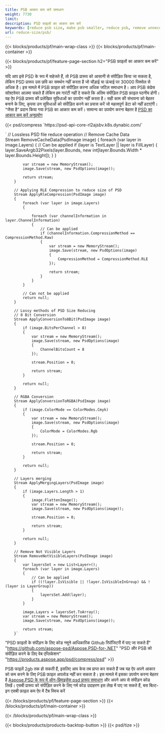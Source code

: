 ```yaml
---
title: PSB आकार कम करें समाधान
weight: 7730
limit: 
description: PSD फ़ाइलों का आकार कम करें
keywords: [reduce psb size, make psb smaller, reduce psb, remove unnecessary psb data, compress psb file, compress psb]
url: reduce-size/psb/
---
```

{{< blocks/products/pf/main-wrap-class >}}
{{< blocks/products/pf/main-container >}}

{{< blocks/products/pf/feature-page-section h2="PSB फ़ाइलों का आकार कम करें" >}}

<p>यदि आप इसे PSD के रूप में सहेजते हैं, तो PSB प्रारूप को आसानी से संपीड़ित किया जा सकता है, लेकिन PSD प्रारूप उस छवि का समर्थन नहीं करता है जो चौड़ाई या ऊंचाई पर 30000 पिक्सेल से अधिक है। इस मामले में PSB फ़ाइल को संपीड़ित करना अधिक जटिल समाधान है। आप PSB कंप्रेस सॉफ़्टवेयर आज़मा सकते हैं लेकिन हम गारंटी नहीं दे सकते कि अंतिम संपीड़ित PSB फ़ाइल पठनीय होगी। यह ऐप PSB प्रारूप की प्रलेखित सुविधाओं का उपयोग नहीं करता है। सही काम की संभावना को बेहतर बनाने के लिए, कृपया उन सुविधाओं को संपीड़ित करने का प्रयास करें जो महत्वपूर्ण डेटा को नहीं हटाएंगी। “जैसा है” प्रदान किया गया PSB का आकार कम करें। सामान्य का उपयोग करना बेहतर है <a href="/psd/reduce-size">PSD का आकार कम करें अनुप्रयोग</a></p>
{{< psd/compress `https://psd-api-core-rl2ajsbv.k8s.dynabic.com/` 

`        // Lossless PSD file reduce operation
        // Remove Cache Data			
        Stream RemoveCacheData(PsdImage image)
        {
            foreach (var layer in image.Layers)
            {
                // Can be applied
                if (layer is TextLayer || layer is FillLayer)
                {
                    layer.SaveArgb32Pixels(layer.Bounds, new int[layer.Bounds.Width * layer.Bounds.Height]);
                }
            }

            var stream = new MemoryStream();
            image.Save(stream, new PsdOptions(image));

            return stream;
        }

        // Applying RLE Compression to reduce size of PSD
        Stream ApplyRleCompression(PsdImage image)
        {
            foreach (var layer in image.Layers)
            {

                foreach (var channelInformation in layer.ChannelInformation)
                {
                    // Can be applied
                    if (channelInformation.CompressionMethod == CompressionMethod.Raw)
                    {
                        var stream = new MemoryStream();
                        image.Save(stream, new PsdOptions(image)
                        {
                            CompressionMethod = CompressionMethod.RLE
                        });

                        return stream;
                    }
                }
            }

            // Can not be applied
            return null;
        }

        // Lossy methods of PSD Size Reducing
        // 8 Bit Conversion
        Stream ApplyConversionTo8Bit(PsdImage image)
        {
            if (image.BitsPerChannel > 8)
            {
                var stream = new MemoryStream();
                image.Save(stream, new PsdOptions(image)
                {
                    ChannelBitsCount = 8
                });

                stream.Position = 0;

                return stream;
            }

            return null;
        }
       
        // RGBA Conversion
        Stream ApplyConversionToRGBA(PsdImage image)
        {
            if (image.ColorMode == ColorModes.Cmyk)
            {
                var stream = new MemoryStream();
                image.Save(stream, new PsdOptions(image)
                {
                    ColorMode = ColorModes.Rgb
                });

                stream.Position = 0;

                return stream;
            }

            return null;
        }

        // Layers merging
        Stream ApplyMergingLayers(PsdImage image)
        {
            if (image.Layers.Length > 1)
            {
                image.FlattenImage();
                var stream = new MemoryStream();
                image.Save(stream, new PsdOptions(image));

                stream.Position = 0;

                return stream;
            }

            return null;
        }

        // Remove Not Visible Layers
        Stream RemoveNotVisibleLayers(PsdImage image)
        {
            var layersSet = new List<Layer>();
            foreach (var layer in image.Layers)
            {
                // Can be applied
                if ((!layer.IsVisible || !layer.IsVisibleInGroup) && !(layer is LayerGroup))
                {
                    layersSet.Add(layer);
                }
            }

            image.Layers = layersSet.ToArray();
            var stream = new MemoryStream();
            image.Save(stream, new PsdOptions(image));

            return stream;
        }` 
"PSD फ़ाइलों के संपीड़न के लिए कोड नमूने आधिकारिक Github रिपॉजिटरी में पाए जा सकते हैं"  "https://github.com/aspose-psd/Aspose.PSD-for-.NET" 
"PSD और PSB को संपीड़ित करने के लिए वेब एप्लिकेशन" "https://products.aspose.app/psd/compress/psd" >}}
<p>PSB फाइलें 2gb तक हो सकती हैं, इसलिए आप केस तब प्राप्त कर सकते हैं जब यह ऐप अपने आकार को कम करने के लिए PSB फ़ाइल अपलोड नहीं कर सकता है। इस मामले में इसका उपयोग करना बेहतर है <a href="/psd">Aspose.PSD के रूप में ऑन-प्रिमाइसेस psd प्रारूप समाधान</a> और अपने आप से संपीड़न कोड लिखें। एसबी प्रारूप को संपीड़ित करने के लिए गर्म कोड उदाहरण इस लेख में पाए जा सकते हैं, बस बिल्ट-इन एसबी फ़ाइल कम ऐप में टैब स्विच करें</p>
{{< /blocks/products/pf/feature-page-section >}}
{{< /blocks/products/pf/main-container >}}


{{< /blocks/products/pf/main-wrap-class >}}

{{< blocks/products/products-backtop-button >}}
{{< psd/tize >}}
